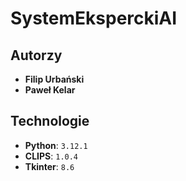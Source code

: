 # SystemEksperckiAI

## Autorzy
- **Filip Urbański**
- **Paweł Kelar**

## Technologie
- **Python**: `3.12.1`
- **CLIPS**: `1.0.4`
- **Tkinter**: `8.6`
